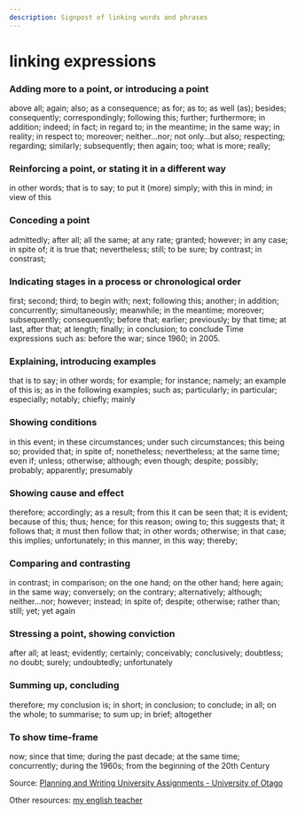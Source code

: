 ```yaml
---
description: Signpost of linking words and phrases
---
```


# linking expressions

### **Adding more to a point, or introducing a point**

above all; again; also; as a consequence; as for; as to; as well \(as\); besides; consequently; correspondingly; following this; further; furthermore; in addition; indeed; in fact; in regard to; in the meantime; in the same way; in reality; in respect to; moreover; neither...nor; not only...but also; respecting; regarding; similarly; subsequently; then again; too; what is more; really;

### **Reinforcing a point, or stating it in a different way**

in other words; that is to say; to put it \(more\) simply; with this in mind; in view of this

### **Conceding a point**

admittedly; after all; all the same; at any rate; granted; however; in any case; in spite of; it is true that; nevertheless; still; to be sure; by contrast; in constrast;

### **Indicating stages in a process or chronological order**

first; second; third; to begin with; next; following this; another; in addition; concurrently; simultaneously; meanwhile; in the meantime; moreover; subsequently; consequently; before that; earlier; previously; by that time; at last, after that; at length; finally; in conclusion; to conclude Time expressions such as: before the war; since 1960; in 2005.

### **Explaining, introducing examples**

that is to say; in other words; for example; for instance; namely; an example of this is; as in the following examples; such as; particularly; in particular; especially; notably; chiefly; mainly

### **Showing conditions**

in this event; in these circumstances; under such circumstances; this being so; provided that; in spite of; nonetheless; nevertheless; at the same time; even if; unless; otherwise; although; even though; despite; possibly; probably; apparently; presumably

### **Showing cause and effect**

therefore; accordingly; as a result; from this it can be seen that; it is evident; because of this; thus; hence; for this reason; owing to; this suggests that; it follows that; it must then follow that; in other words; otherwise; in that case; this implies; unfortunately; in this manner, in this way; thereby;

### **Comparing and contrasting**

in contrast; in comparison; on the one hand; on the other hand; here again; in the same way; conversely; on the contrary; alternatively; although; neither...nor; however; instead; in spite of; despite; otherwise; rather than; still; yet; yet again

### **Stressing a point, showing conviction**

after all; at least; evidently; certainly; conceivably; conclusively; doubtless; no doubt; surely; undoubtedly; unfortunately

### **Summing up, concluding**

therefore; my conclusion is; in short; in conclusion; to conclude; in all; on the whole; to summarise; to sum up; in brief; altogether

### **To show time-frame**

now; since that time; during the past decade; at the same time; concurrently; during the 1960s; from the beginning of the 20th Century

Source: [Planning and Writing University Assignments - University of Otago](https://www.otago.ac.nz/hedc/otago615361.pdf)

Other resources: [my english teacher](https://www.myenglishteacher.eu/blog/list-of-sentence-connectors-in-english/)

